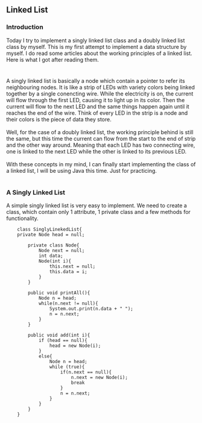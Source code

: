 ## Linked List
### Introduction
Today I try to implement a singly linked list class and a doubly linked list class by myself. This is my first attempt to implement a data structure by myself. 
I do read some articles about the working principles of a linked list. Here is what I got after reading them.
#
A singly linked list is basically a node which contain a pointer to refer its neighbouring nodes. It is like a strip of LEDs with variety colors being linked together by a single conencting wire. While the electricity is on, the current will flow through the first LED, causing it to light up in its color. Then the current will flow to the next LED and the same things happen again until it reaches the end of the wire. Think of every LED in the strip is a node and their colors is the piece of data they store. 
<br><br>
Well, for the case of a doubly linked list, the working principle behind is still the same, but this time the current can flow from the start to the end of strip and the other way around. Meaning that each LED has two connecting wire, one is linked to the next LED while the other is linked to its previous LED.
<br><br>
With these concepts in my mind, I can finally start implementing the class of a linked list, I will be using Java this time. Just for practicing.
#
### A Singly Linked List
A simple singly linked list is very easy to implement. We need to create a class, which contain only 1 attribute, 1 private class and a few methods for functionality.
```
    class SinglyLinekedList{
    private Node head = null;
        
        private class Node{
            Node next = null;
            int data;
            Node(int i){
                this.next = null;
                this.data = i;
            }
        }
        
        public void printAll(){
            Node n = head;
            while(n.next != null){
                System.out.print(n.data + " ");
                n = n.next;
            }
        }
        
        public void add(int i){
            if (head == null){
                head = new Node(i);
            }
            else{
                Node n = head;
                while (true){
                    if(n.next == null){
                        n.next = new Node(i);
                        break
                    }
                    n = n.next;
                }         
            }            
        }
    }
```


